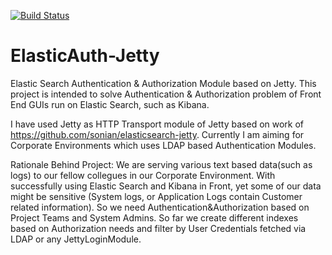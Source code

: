 
[![Build Status](https://travis-ci.org/bist/elasticsearch-auth.png?branch=master)](https://travis-ci.org/bist/elasticsearch-auth)

ElasticAuth-Jetty
=================

Elastic Search Authentication &amp; Authorization Module based on Jetty. 
This project is intended to solve Authentication & Authorization problem of Front End GUIs run on Elastic Search, such as Kibana.


  I have used Jetty as HTTP Transport module of Jetty based on work of https://github.com/sonian/elasticsearch-jetty. 
Currently I am aiming for Corporate Environments which uses LDAP based Authentication Modules.

  Rationale Behind Project:  We are serving various text based data(such as logs) to our fellow collegues in our Corporate Environment. With successfully using Elastic Search and Kibana in Front, yet some of our data might be sensitive (System logs, or Application Logs contain Customer related information). So we need Authentication&Authorization based on Project Teams and System Admins. So far we create different indexes based on Authorization needs and filter by User Credentials fetched via LDAP or any JettyLoginModule.  

